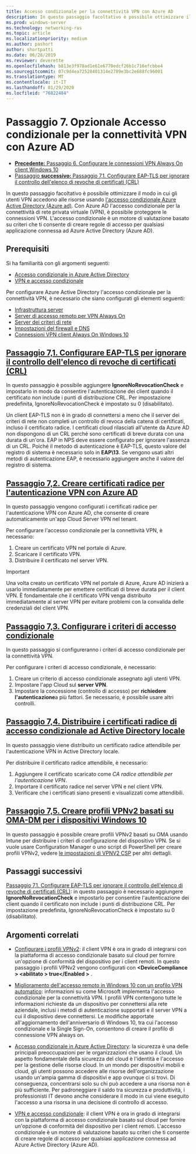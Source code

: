 ```yaml
---
title: Accesso condizionale per la connettività VPN con Azure AD
description: In questo passaggio facoltativo è possibile ottimizzare il modo in cui gli utenti VPN autorizzati accedono alle risorse usando l'accesso condizionale Azure Active Directory (Azure AD).
ms.prod: windows-server
ms.technology: networking-ras
ms.topic: article
ms.localizationpriority: medium
ms.author: pashort
author: shortpatti
ms.date: 06/28/2019
ms.reviewer: deverette
ms.openlocfilehash: b813e3f978ad1e61e6770edcf26b1c716efcbbe4
ms.sourcegitcommit: 07c9d4ea72528401314e2789e3bc2e688fc96001
ms.translationtype: MT
ms.contentlocale: it-IT
ms.lasthandoff: 01/29/2020
ms.locfileid: "76822484"
---
```

# <a name="step-7-optional-conditional-access-for-vpn-connectivity-using-azure-ad"></a>Passaggio 7. Opzionale Accesso condizionale per la connettività VPN con Azure AD

- [**Precedente:** Passaggio 6. Configurare le connessioni VPN Always On client Windows 10](always-on-vpn/deploy/vpn-deploy-client-vpn-connections.md)
- [Passaggio **successivo:** Passaggio 7,1. Configurare EAP-TLS per ignorare il controllo dell'elenco di revoche di certificati (CRL)](vpn-config-eap-tls-to-ignore-crl-checking.md)

In questo passaggio facoltativo è possibile ottimizzare il modo in cui gli utenti VPN accedono alle risorse usando [l'accesso condizionale Azure Active Directory (Azure ad)](https://docs.microsoft.com/azure/active-directory/active-directory-conditional-access-azure-portal). Con Azure AD l'accesso condizionale per la connettività di rete privata virtuale (VPN), è possibile proteggere le connessioni VPN. L'accesso condizionale è un motore di valutazione basato su criteri che ti consente di creare regole di accesso per qualsiasi applicazione connessa ad Azure Active Directory (Azure AD).

## <a name="prerequisites"></a>Prerequisiti

Si ha familiarità con gli argomenti seguenti:

- [Accesso condizionale in Azure Active Directory](https://docs.microsoft.com/azure/active-directory/active-directory-conditional-access-azure-portal)
- [VPN e accesso condizionale](https://docs.microsoft.com/windows/access-protection/vpn/vpn-conditional-access)

Per configurare Azure Active Directory l'accesso condizionale per la connettività VPN, è necessario che siano configurati gli elementi seguenti:

- [Infrastruttura server](always-on-vpn/deploy/vpn-deploy-server-infrastructure.md)
- [Server di accesso remoto per VPN Always On](always-on-vpn/deploy/vpn-deploy-ras.md)
- [Server dei criteri di rete](always-on-vpn/deploy/vpn-deploy-nps.md)
- [Impostazioni del firewall e DNS](always-on-vpn/deploy/vpn-deploy-dns-firewall.md)
- [Connessioni VPN client Always On Windows 10](always-on-vpn/deploy/vpn-deploy-client-vpn-connections.md)

## <a name="step-71-configure-eap-tls-to-ignore-certificate-revocation-list-crl-checkingvpn-config-eap-tls-to-ignore-crl-checkingmd"></a>[Passaggio 7,1. Configurare EAP-TLS per ignorare il controllo dell'elenco di revoche di certificati (CRL)](vpn-config-eap-tls-to-ignore-crl-checking.md)

In questo passaggio è possibile aggiungere **IgnoreNoRevocationCheck** e impostarlo in modo da consentire l'autenticazione dei client quando il certificato non include i punti di distribuzione CRL. Per impostazione predefinita, IgnoreNoRevocationCheck è impostato su 0 (disabilitato).

Un client EAP-TLS non è in grado di connettersi a meno che il server dei criteri di rete non completi un controllo di revoca della catena di certificati, incluso il certificato radice. I certificati cloud rilasciati all'utente da Azure AD non dispongono di un CRL perché sono certificati di breve durata con una durata di un'ora. EAP in NPS deve essere configurato per ignorare l'assenza di un CRL. Poiché il metodo di autenticazione è EAP-TLS, questo valore del registro di sistema è necessario solo in **EAP\13**. Se vengono usati altri metodi di autenticazione EAP, è necessario aggiungere anche il valore del registro di sistema.

## <a name="step-72-create-root-certificates-for-vpn-authentication-with-azure-advpn-create-root-cert-for-vpn-auth-azure-admd"></a>[Passaggio 7,2. Creare certificati radice per l'autenticazione VPN con Azure AD](vpn-create-root-cert-for-vpn-auth-azure-ad.md)

In questo passaggio vengono configurati i certificati radice per l'autenticazione VPN con Azure AD, che consente di creare automaticamente un'app Cloud Server VPN nel tenant.  

Per configurare l'accesso condizionale per la connettività VPN, è necessario:

1. Creare un certificato VPN nel portale di Azure.
2. Scaricare il certificato VPN.
3. Distribuire il certificato nel server VPN.

> [!IMPORTANT]
> Una volta creato un certificato VPN nel portale di Azure, Azure AD inizierà a usarlo immediatamente per emettere certificati di breve durata per il client VPN. È fondamentale che il certificato VPN venga distribuito immediatamente al server VPN per evitare problemi con la convalida delle credenziali del client VPN.

## <a name="step-73-configure-the-conditional-access-policyvpn-config-conditional-access-policymd"></a>[Passaggio 7,3. Configurare i criteri di accesso condizionale](vpn-config-conditional-access-policy.md)

In questo passaggio si configureranno i criteri di accesso condizionale per la connettività VPN.

Per configurare i criteri di accesso condizionale, è necessario:

1. Creare un criterio di accesso condizionale assegnato agli utenti VPN.
2. Impostare l'app Cloud sul **server VPN**.
3. Impostare la concessione (controllo di accesso) per **richiedere l'autenticazione**a più fattori.  Se necessario, è possibile usare altri controlli.

## <a name="step-74-deploy-conditional-access-root-certificates-to-on-premises-advpn-deploy-cond-access-root-cert-to-on-premise-admd"></a>[Passaggio 7,4. Distribuire i certificati radice di accesso condizionale ad Active Directory locale](vpn-deploy-cond-access-root-cert-to-on-premise-ad.md)

In questo passaggio viene distribuito un certificato radice attendibile per l'autenticazione VPN in Active Directory locale.

Per distribuire il certificato radice attendibile, è necessario:

1. Aggiungere il certificato scaricato come *CA radice attendibile per l'autenticazione VPN*.
2. Importare il certificato radice nel server VPN e nel client VPN.
3. Verificare che i certificati siano presenti e visualizzati come attendibili.

## <a name="step-75-create-oma-dm-based-vpnv2-profiles-to-windows-10-devicesvpn-create-oma-dm-based-vpnv2-profilesmd"></a>[Passaggio 7,5. Creare profili VPNv2 basati su OMA-DM per i dispositivi Windows 10](vpn-create-oma-dm-based-vpnv2-profiles.md)

In questo passaggio è possibile creare profili VPNv2 basati su OMA usando Intune per distribuire i criteri di configurazione del dispositivo VPN. Se si vuole usare Configuration Manager o uno script di PowerShell per creare profili VPNv2, vedere [le impostazioni di VPNV2 CSP](https://docs.microsoft.com/windows/client-management/mdm/vpnv2-csp) per altri dettagli.

## <a name="next-steps"></a>Passaggi successivi

[Passaggio 7,1. Configurare EAP-TLS per ignorare il controllo dell'elenco di revoche di certificati (CRL)](vpn-config-eap-tls-to-ignore-crl-checking.md): in questo passaggio è necessario aggiungere **IgnoreNoRevocationCheck** e impostarlo per consentire l'autenticazione dei client quando il certificato non include i punti di distribuzione CRL. Per impostazione predefinita, IgnoreNoRevocationCheck è impostato su 0 (disabilitato).

## <a name="related-topics"></a>Argomenti correlati

- [Configurare i profili VPNv2](https://docs.microsoft.com/windows/access-protection/vpn/vpn-conditional-access): il client VPN è ora in grado di integrarsi con la piattaforma di accesso condizionale basato sul cloud per fornire un'opzione di conformità del dispositivo per i client remoti. In questo passaggio i profili VPNv2 vengono configurati con **\<DeviceCompliance > \<abilitato > true\</Enabled >** .

- [Miglioramento dell'accesso remoto in Windows 10 con un profilo VPN automatico](https://www.microsoft.com/itshowcase/Article/Content/894/Enhancing-remote-access-in-Windows-10-with-an-automatic-VPN-profile): informazioni su come Microsoft implementa l'accesso condizionale per la connettività VPN. I profili VPN contengono tutte le informazioni richieste da un dispositivo per connettersi alla rete aziendale, inclusi i metodi di autenticazione supportati e il server VPN a cui il dispositivo deve connettersi. Le modifiche apportate all'aggiornamento dell'anniversario di Windows 10, tra cui l'accesso condizionale e la Single Sign-On, consentono di creare il profilo di connessione VPN always on.

- [Accesso condizionale in Azure Active Directory](https://docs.microsoft.com/azure/active-directory/active-directory-conditional-access-azure-portal): la sicurezza è una delle principali preoccupazioni per le organizzazioni che usano il cloud. Un aspetto fondamentale della sicurezza del cloud è l'identità e l'accesso per la gestione delle risorse cloud. In un mondo per dispositivi mobili e cloud, gli utenti possono accedere alle risorse dell'organizzazione usando un'ampia gamma di dispositivi e app ovunque ci si trovi. Di conseguenza, concentrarsi solo su chi può accedere a una risorsa non è più sufficiente. Per padroneggiare il saldo tra sicurezza e produttività, i professionisti IT devono anche considerare il modo in cui viene eseguito l'accesso a una risorsa in una decisione di controllo di accesso.

- [VPN e accesso condizionale](https://docs.microsoft.com/windows/access-protection/vpn/vpn-conditional-access): il client VPN è ora in grado di integrarsi con la piattaforma di accesso condizionale basato sul cloud per fornire un'opzione di conformità del dispositivo per i client remoti. L'accesso condizionale è un motore di valutazione basato su criteri che ti consente di creare regole di accesso per qualsiasi applicazione connessa ad Azure Active Directory (Azure AD).
